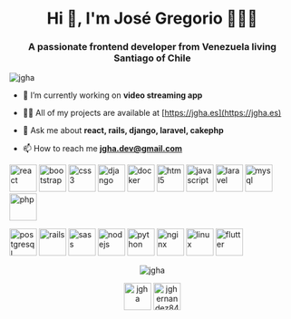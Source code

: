 <h1 align="center">Hi 👋, I'm José Gregorio   👨🏻‍💻</h1>
<h3 align="center">A passionate frontend developer from Venezuela living Santiago of Chile</h3>
<p align="left"> <img src="https://komarev.com/ghpvc/?username=jgha" alt="jgha" /> </p>

- 🔭 I’m currently working on **video streaming app**

- 👨‍💻 All of my projects are available at [https://jgha.es](https://jgha.es)

- 💬 Ask me about **react, rails, django, laravel, cakephp**

- 📫 How to reach me **jgha.dev@gmail.com**

<p align="left"><img src="https://devicons.github.io/devicon/devicon.git/icons/react/react-original-wordmark.svg" alt="react" width="48" height="48"/> <img src="https://devicons.github.io/devicon/devicon.git/icons/bootstrap/bootstrap-plain.svg" alt="bootstrap" width="48" height="48"/> <img src="https://devicons.github.io/devicon/devicon.git/icons/css3/css3-original-wordmark.svg" alt="css3" width="48" height="48"/> <img src="https://devicons.github.io/devicon/devicon.git/icons/django/django-original.svg" alt="django" width="48" height="48"/> <img src="https://devicons.github.io/devicon/devicon.git/icons/docker/docker-original-wordmark.svg" alt="docker" width="48" height="48"/> <img src="https://devicons.github.io/devicon/devicon.git/icons/html5/html5-original-wordmark.svg" alt="html5" width="48" height="48"/> <img src="https://devicons.github.io/devicon/devicon.git/icons/javascript/javascript-original.svg" alt="javascript" width="48" height="48"/> <img src="https://devicons.github.io/devicon/devicon.git/icons/laravel/laravel-plain-wordmark.svg" alt="laravel" width="48" height="48"/> <img src="https://devicons.github.io/devicon/devicon.git/icons/mysql/mysql-original-wordmark.svg" alt="mysql" width="48" height="48"/> <img src="https://devicons.github.io/devicon/devicon.git/icons/php/php-original.svg" alt="php" width="48" height="48"/></p><p align="left"> <img src="https://devicons.github.io/devicon/devicon.git/icons/postgresql/postgresql-original-wordmark.svg" alt="postgresql" width="48" height="48"/> <img src="https://devicons.github.io/devicon/devicon.git/icons/rails/rails-original-wordmark.svg" alt="rails" width="48" height="48"/> <img src="https://devicons.github.io/devicon/devicon.git/icons/sass/sass-original.svg" alt="sass" width="48" height="48"/> <img src="https://devicons.github.io/devicon/devicon.git/icons/nodejs/nodejs-original-wordmark.svg" alt="nodejs" width="48" height="48"/> <img src="https://devicons.github.io/devicon/devicon.git/icons/python/python-original-wordmark.svg" alt="python" width="48" height="48"/> <img src="https://devicons.github.io/devicon/devicon.git/icons/nginx/nginx-original.svg" alt="nginx" width="48" height="48"/> <img src="https://devicons.github.io/devicon/devicon.git/icons/linux/linux-original.svg" alt="linux" width="48" height="48"/> <img src="https://cdn.jsdelivr.net/npm/simple-icons@3.1.0/icons/flutter.svg" alt="flutter" width="48" height="48"/></p><p align="center"> <img src="https://github-readme-stats.vercel.app/api?username=jgha&show_icons=true" alt="jgha" /> </p>

<p align="center">
<a href="https://twitter.com/jgha" target="blank"><img align="center" src="https://cdn.jsdelivr.net/npm/simple-icons@3.0.1/icons/twitter.svg" alt="jgha" height="48" width="48" /></a>
<a href="https://instagram.com/jghernandez84" target="blank"><img align="center" src="https://cdn.jsdelivr.net/npm/simple-icons@3.0.1/icons/instagram.svg" alt="jghernandez84" height="48" width="48" /></a>
</p>
